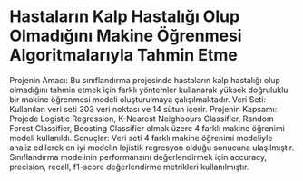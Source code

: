 # Hastaların Kalp Hastalığı Olup Olmadığını Makine Öğrenmesi Algoritmalarıyla Tahmin Etme
Projenin Amacı: Bu sınıflandırma projesinde hastaların kalp hastalığı olup olmadığını tahmin etmek için farklı yöntemler kullanarak yüksek doğruluklu bir makine öğrenmesi modeli oluşturulmaya çalışılmaktadır.
Veri Seti: Kullanılan veri seti 303 veri noktası ve 14 sütun içerir.
Projenin Kapsamı: Projede Logistic Regression, K-Nearest Neighbours Classifier, Random Forest Classifier,
Boosting Classifier olmak üzere 4 farklı makine öğrenimi modeli kullanıldı.
Sonuçlar: Veri seti 4 farklı makine öğrenimi modeliyle analiz edilerek en iyi modelin lojistik regresyon olduğu sonucuna ulaşılmıştır.
Sınıflandırma modelinin performansını değerlendirmek için accuracy, precision, recall, f1-score değerlendirme metrikleri kullanılmıştır.
